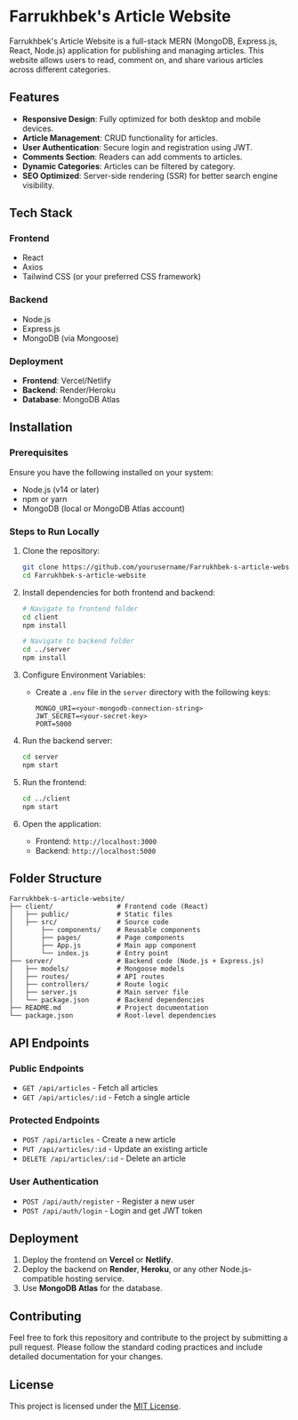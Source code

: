 # Farrukhbek's Article Website

Farrukhbek's Article Website is a full-stack MERN (MongoDB, Express.js, React, Node.js) application for publishing and managing articles. This website allows users to read, comment on, and share various articles across different categories. 

## Features

- **Responsive Design**: Fully optimized for both desktop and mobile devices.
- **Article Management**: CRUD functionality for articles.
- **User Authentication**: Secure login and registration using JWT.
- **Comments Section**: Readers can add comments to articles.
- **Dynamic Categories**: Articles can be filtered by category.
- **SEO Optimized**: Server-side rendering (SSR) for better search engine visibility.

## Tech Stack

### Frontend
- React
- Axios
- Tailwind CSS (or your preferred CSS framework)

### Backend
- Node.js
- Express.js
- MongoDB (via Mongoose)

### Deployment
- **Frontend**: Vercel/Netlify
- **Backend**: Render/Heroku
- **Database**: MongoDB Atlas

## Installation

### Prerequisites

Ensure you have the following installed on your system:

- Node.js (v14 or later)
- npm or yarn
- MongoDB (local or MongoDB Atlas account)

### Steps to Run Locally

1. Clone the repository:
   ```bash
   git clone https://github.com/yourusername/Farrukhbek-s-article-website.git
   cd Farrukhbek-s-article-website
   ```

2. Install dependencies for both frontend and backend:
   ```bash
   # Navigate to frontend folder
   cd client
   npm install

   # Navigate to backend folder
   cd ../server
   npm install
   ```

3. Configure Environment Variables:
   - Create a `.env` file in the `server` directory with the following keys:
     ```env
     MONGO_URI=<your-mongodb-connection-string>
     JWT_SECRET=<your-secret-key>
     PORT=5000
     ```

4. Run the backend server:
   ```bash
   cd server
   npm start
   ```

5. Run the frontend:
   ```bash
   cd ../client
   npm start
   ```

6. Open the application:
   - Frontend: `http://localhost:3000`
   - Backend: `http://localhost:5000`

## Folder Structure

```plaintext
Farrukhbek-s-article-website/
├── client/                # Frontend code (React)
│   ├── public/            # Static files
│   ├── src/               # Source code
│       ├── components/    # Reusable components
│       ├── pages/         # Page components
│       ├── App.js         # Main app component
│       └── index.js       # Entry point
├── server/                # Backend code (Node.js + Express.js)
│   ├── models/            # Mongoose models
│   ├── routes/            # API routes
│   ├── controllers/       # Route logic
│   ├── server.js          # Main server file
│   └── package.json       # Backend dependencies
├── README.md              # Project documentation
└── package.json           # Root-level dependencies
```

## API Endpoints

### Public Endpoints
- `GET /api/articles` - Fetch all articles
- `GET /api/articles/:id` - Fetch a single article

### Protected Endpoints
- `POST /api/articles` - Create a new article
- `PUT /api/articles/:id` - Update an existing article
- `DELETE /api/articles/:id` - Delete an article

### User Authentication
- `POST /api/auth/register` - Register a new user
- `POST /api/auth/login` - Login and get JWT token

## Deployment

1. Deploy the frontend on **Vercel** or **Netlify**.
2. Deploy the backend on **Render**, **Heroku**, or any other Node.js-compatible hosting service.
3. Use **MongoDB Atlas** for the database.

## Contributing

Feel free to fork this repository and contribute to the project by submitting a pull request. Please follow the standard coding practices and include detailed documentation for your changes.

## License

This project is licensed under the [MIT License](LICENSE).
